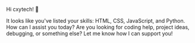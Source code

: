 Hi cxytech! 👋

It looks like you've listed your skills: HTML, CSS, JavaScript, and Python. How can I assist you today? Are you looking for coding help, project ideas, debugging, or something else? Let me know how I can support you!
